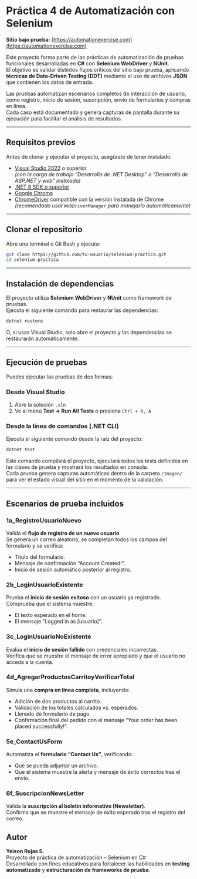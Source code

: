 ﻿# Práctica 4 de Automatización con Selenium  
**Sitio bajo prueba:** [https://automationexercise.com](https://automationexercise.com)

Este proyecto forma parte de las prácticas de automatización de pruebas funcionales desarrolladas en **C#** con **Selenium WebDriver** y **NUnit**.  
El objetivo es validar distintos flujos críticos del sitio bajo prueba, aplicando **técnicas de Data-Driven Testing (DDT)** mediante el uso de archivos **JSON** que contienen los datos de entrada.  

Las pruebas automatizan escenarios completos de interacción de usuario, como registro, inicio de sesión, suscripción, envío de formularios y compras en línea.  
Cada caso está documentado y genera capturas de pantalla durante su ejecución para facilitar el análisis de resultados.

---

## Requisitos previos

Antes de clonar y ejecutar el proyecto, asegúrate de tener instalado:

- [Visual Studio 2022](https://visualstudio.microsoft.com/es/vs/) o superior  
  _(con la carga de trabajo “Desarrollo de .NET Desktop” o “Desarrollo de ASP.NET y web” instalada)_
- [.NET 8 SDK o superior](https://dotnet.microsoft.com/en-us/download)
- [Google Chrome](https://www.google.com/chrome/)
- [ChromeDriver](https://chromedriver.chromium.org/downloads) compatible con la versión instalada de Chrome  
  _(recomendado usar `WebDriverManager` para manejarlo automáticamente)_

---

## Clonar el repositorio

Abre una terminal o Git Bash y ejecuta:

```bash
git clone https://github.com/tu-usuario/selenium-practica.git
cd selenium-practica
```

---

## Instalación de dependencias

El proyecto utiliza **Selenium WebDriver** y **NUnit** como framework de pruebas.  
Ejecuta el siguiente comando para restaurar las dependencias:

```bash
dotnet restore
```

O, si usas Visual Studio, solo abre el proyecto y las dependencias se restaurarán automáticamente.

---

## Ejecución de pruebas

Puedes ejecutar las pruebas de dos formas:

### Desde Visual Studio
1. Abre la solución `.sln`
2. Ve al menú **Test → Run All Tests** o presiona `Ctrl + R, A`

### Desde la línea de comandos (.NET CLI)
Ejecuta el siguiente comando desde la raíz del proyecto:

```bash
dotnet test
```

Este comando compilará el proyecto, ejecutará todos los tests definidos en las clases de prueba y mostrará los resultados en consola.  
Cada prueba genera capturas automáticas dentro de la carpeta `/Imagen/` para ver el estado visual del sitio en el momento de la validación.

---

## Escenarios de prueba incluidos

### 1️**a_RegistroUsuarioNuevo**
Valida el **flujo de registro de un nuevo usuario**.  
Se genera un correo aleatorio, se completan todos los campos del formulario y se verifica:
- Título del formulario.
- Mensaje de confirmación “Account Created!”.
- Inicio de sesión automático posterior al registro.

### 2️**b_LoginUsuarioExistente**
Prueba el **inicio de sesión exitoso** con un usuario ya registrado.  
Comprueba que el sistema muestre:
- El texto esperado en el home.  
- El mensaje “Logged in as [usuario]”.

### 3️**c_LoginUsuarioNoExistente**
Evalúa el **inicio de sesión fallido** con credenciales incorrectas.  
Verifica que se muestre el mensaje de error apropiado y que el usuario no acceda a la cuenta.

### 4️**d_AgregarProductosCarritoyVerificarTotal**
Simula una **compra en línea completa**, incluyendo:
- Adición de dos productos al carrito.
- Validación de los totales calculados vs. esperados.
- Llenado de formulario de pago.
- Confirmación final del pedido con el mensaje “Your order has been placed successfully!”.

### 5️**e_ContactUsForm**
Automatiza el **formulario “Contact Us”**, verificando:
- Que se pueda adjuntar un archivo.
- Que el sistema muestre la alerta y mensaje de éxito correctos tras el envío.

### 6️**f_SuscripcionNewsLetter**
Valida la **suscripción al boletín informativo (Newsletter)**.  
Confirma que se muestre el mensaje de éxito esperado tras el registro del correo.


## Autor

**Yeison Rojas S.**  
Proyecto de práctica de automatización – Selenium en C#  
Desarrollado con fines educativos para fortalecer las habilidades en **testing automatizado** y **estructuración de frameworks de prueba**.
